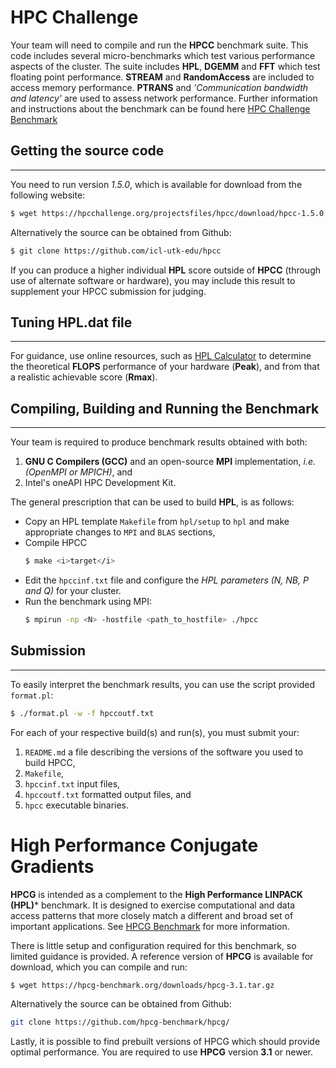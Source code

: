 HPC Challenge
=============

Your team will need to compile and run the **HPCC** benchmark suite. This code includes several micro-benchmarks which test various performance aspects of the cluster. The suite includes **HPL**, **DGEMM** and **FFT** which test floating point performance. **STREAM** and **RandomAccess** are included to access memory performance. **PTRANS** and *'Communication bandwidth and latency'* are used to assess network performance. Further information and instructions about the benchmark can be found here [HPC Challenge Benchmark](https://hpcchallenge.org/hpcc/index.html)

## Getting the source code
----------------------------

You need to run version *1.5.0*, which is available for download from the following website:
```bash
$ wget https://hpcchallenge.org/projectsfiles/hpcc/download/hpcc-1.5.0.tar.gz
```

Alternatively the source can be obtained from Github:
```bash
$ git clone https://github.com/icl-utk-edu/hpcc
```

If you can produce a higher individual **HPL** score outside of **HPCC** (through use of alternate software or hardware), you may include this result to supplement your HPCC submission for judging.

## Tuning HPL.dat file
------------------------

For guidance, use online resources, such as [HPL Calculator](https://www.advancedclustering.com/act_kb/tune-hpl-dat-file/) to determine the theoretical **FLOPS** performance of your hardware (**Peak**), and from that a realistic achievable score (**Rmax**).

## Compiling, Building and Running the Benchmark
--------------------------------------------------

Your team is required to produce benchmark results obtained with both:
1. **GNU C Compilers (GCC)** and an open-source **MPI** implementation, *i.e. (OpenMPI or MPICH)*, and
2. Intel's oneAPI HPC Development Kit.

The general prescription that can be used to build **HPL**, is as follows:
- Copy an HPL template `Makefile` from `hpl/setup` to `hpl` and make appropriate changes to `MPI` and `BLAS` sections, 
- Compile HPCC
  ```bash
  $ make <i>target</i>
  ```
- Edit the `hpccinf.txt` file and configure the *HPL parameters (N, NB, P and Q)* for your cluster.
- Run the benchmark using MPI:
  ```bash
  $ mpirun -np <N> -hostfile <path_to_hostfile> ./hpcc
  ```
## Submission
---------------

To easily interpret the benchmark results, you can use the script provided `format.pl`:
```bash
$ ./format.pl -w -f hpccoutf.txt
```

For each of your respective build(s) and run(s), you must submit your:
1. `README.md` a file describing the versions of the software you used to build HPCC,
1. `Makefile`,
1. `hpccinf.txt` input files, 
1. `hpccoutf.txt` formatted output files, and
1. `hpcc` executable binaries.

High Performance Conjugate Gradients
====================================

**HPCG** is intended as a complement to the **High Performance LINPACK (HPL)*** benchmark. It is designed to exercise computational and data access patterns that more closely match a different and broad set of important applications. See [HPCG Benchmark](https://hpcg-benchmark.org/) for more information.

There is little setup and configuration required for this benchmark, so limited guidance is provided. A reference version of **HPCG** is available for download, which you can compile and run:
```bash
$ wget https://hpcg-benchmark.org/downloads/hpcg-3.1.tar.gz
```

Alternatively the source can be obtained from Github:
```bash
git clone https://github.com/hpcg-benchmark/hpcg/
```
Lastly, it is possible to find prebuilt versions of HPCG which should provide optimal performance. You are required to use **HPCG** version **3.1** or newer.



